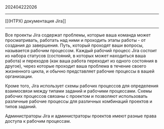 202404222026
***
[[(HTPX) документация Jira]]
***
Все проекты Jira содержат проблемы, которые ваша команда может просматривать, 
работать над ними и проходить этапы работы - от создания до завершения. 
Путь, который проходят ваши вопросы, называется рабочим процессом. 
Каждый рабочий процесс Jira состоит из набора статусов 
(состояний, в которых может находиться ваша работа) 
и переходов (как ваша работа переходит из одного состояния в другое), 
через которые проходит ваша проблема в течение своего жизненного цикла, 
и обычно представляет рабочие процессы в вашей организации.  

Кроме того, Jira использует схемы рабочих процессов для определения взаимосвязи между типами заданий и рабочими процессами. 
Схемы рабочих процессов связаны с проектом и позволяют использовать различные рабочие процессы 
для различных комбинаций проектов и типов заданий.

Администраторы Jira и администраторы проектов имеют разные права доступа к рабочим процессам.